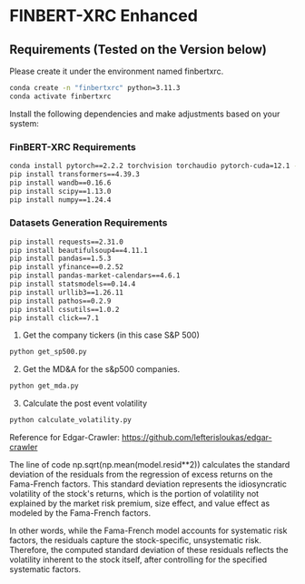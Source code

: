 # FINBERT-XRC Enhanced

## Requirements (Tested on the Version below)
Please create it under the environment named finbertxrc.
```bash
conda create -n "finbertxrc" python=3.11.3
conda activate finbertxrc
```
Install the following dependencies and make adjustments based on your system:
### FinBERT-XRC Requirements
```bash
conda install pytorch==2.2.2 torchvision torchaudio pytorch-cuda=12.1 -c pytorch -c nvidia
pip install transformers==4.39.3
pip install wandb==0.16.6
pip install scipy==1.13.0
pip install numpy==1.24.4
```
### Datasets Generation Requirements
```bash
pip install requests==2.31.0
pip install beautifulsoup4==4.11.1
pip install pandas==1.5.3
pip install yfinance==0.2.52
pip install pandas-market-calendars==4.6.1
pip install statsmodels==0.14.4
pip install urllib3==1.26.11
pip install pathos==0.2.9
pip install cssutils==1.0.2
pip install click==7.1
```


1. Get the company tickers (in this case S&P 500)
```bash
python get_sp500.py
```
2. Get the MD&A for the s&p500 companies.
```bash
python get_mda.py
```
3. Calculate the post event volatility
```bash
python calculate_volatility.py
```

Reference for Edgar-Crawler:
https://github.com/lefterisloukas/edgar-crawler


The line of code np.sqrt(np.mean(model.resid**2)) calculates the standard deviation of the residuals from the regression of excess returns on the Fama-French factors. This standard deviation represents the idiosyncratic volatility of the stock's returns, which is the portion of volatility not explained by the market risk premium, size effect, and value effect as modeled by the Fama-French factors.

In other words, while the Fama-French model accounts for systematic risk factors, the residuals capture the stock-specific, unsystematic risk. Therefore, the computed standard deviation of these residuals reflects the volatility inherent to the stock itself, after controlling for the specified systematic factors.